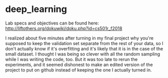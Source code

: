 # deep_learning

Lab specs and objectives can be found here: http://liftothers.org/dokuwiki/doku.php?id=cs501r_f2018 

I realized about five minutes after turning in my final project why you're supposed to keep the validation set separate from the rest of your data, so I don't actually know if it's overfitting and it's likely that it is in the case of the small dataset. I thought I was being so clever with all the random sampling while I was writing the code, too. But it was too late to rerun the experiments, and it seemed dishonest to make an edited version of the project to put on github instead of keeping the one I actually turned in.
